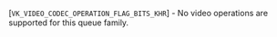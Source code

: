 [`VK_VIDEO_CODEC_OPERATION_FLAG_BITS_KHR`] - No video operations are
supported for this queue family.